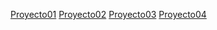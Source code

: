 [Proyecto01](https://github.com/djsabando/DWAN/tree/main/Proyecto01)
[Proyecto02](https://github.com/djsabando/DWAN/tree/main/Proyecto02)
[Proyecto03](https://github.com/djsabando/DWAN/tree/main/Proyecto03)
[Proyecto04](https://github.com/djsabando/DWAN/tree/main/Proyecto04)

